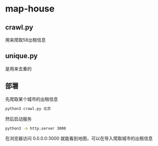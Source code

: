 # map-house

## crawl.py

用来爬取58出租信息

## unique.py

是用来去重的

## 部署

先爬取某个城市的出租信息
```bash
python3 crawl.py 北京
```
然后启动服务
```bash
python3 -m http.server 3000
```
在浏览器访问 0.0.0.0:3000 就能看到地图，可以在导入爬取城市的出租信息